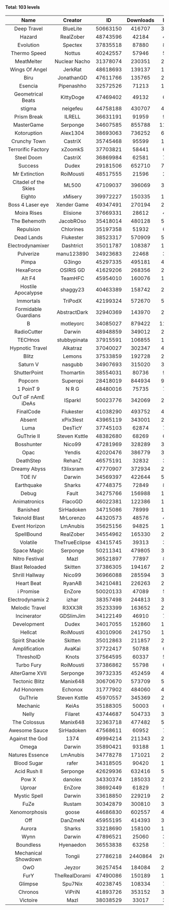 #### Total: 103 levels

| Name | Creator | ID | Downloads | Likes |
|:---:|:---:|:---:|:---:|:---:|
| Deep Travel | BlueLite | 50663150 | 416707 | 35451
| Hazard | RealZober | 48743596 | 42184 | 4618
| Evolution | Spectex | 37835518 | 87880 | 8833
| Thermo Speed | Nottus | 40242557 | 57946 | 5363
| MeatMelter | Nuclear Nacho | 31378074 | 230351 | 24463
| Wings Of Angel | JerkRat | 48618693 | 139137 | 14887
| Biru | JonathanGD | 47611766 | 135765 | 21168
| Esencia | Pipenashho | 32572526 | 71213 | 10504
| Geometrical Beats | KittyDoge | 47469402 | 49132 | 6421
| stigma | neigefeu | 44758188 | 430707 | 49606
| Prism Break | ILRELL | 36631191 | 91959 | 9703
| MasterGame | Serponge | 34607585 | 855788 | 114827
| Kotoruption | Alex1304 | 38693063 | 736252 | 65464
| Crunchy Town | CastriX | 35745468 | 95599 | 13343
| Terrorific Factory | xZoomkS | 37703821 | 58441 | 6064
| Steel Doom | CastriX | 36869984 | 62581 | 7666
| Success | Dudex | 29181506 | 652710 | 74862
| Mr Extinction | RoiMousti | 48517555 | 21596 | 2510
| Citadel of the Skies | ML500 | 47109037 | 396069 | 31205
| Eighto | xMisery | 39972227 | 150335 | 13215
| Boss 4 Laser eye | Xender Game | 49347491 | 270194 | 23852
| Moira Rises | Elisione | 37669331 | 28612 | 4369
| The Behemoth | JacobROso | 35418014 | 480128 | 55911
| Repulsion | Chlorines | 35197358 | 51932 | 6933
| Dead Lands | Flukester | 38523317 | 570909 | 58258
| Electrodynamixer | Dashtrict | 35011787 | 108387 | 15827
| Pulverize | manu123890 | 34923683 | 22468 | 3588
| Pimpa | G3ingo | 45297335 | 495181 | 40937
| HexaForce | OSIRIS GD | 41629206 | 268356 | 21048
| Alt F4 | TeamHFC | 45954010 | 160076 | 13277
| Hostile Apocalypse | shaggy23 | 40463389 | 158742 | 24467
| Immortals | TriPodX | 42199324 | 572670 | 50350
| Formidable Guardians | AbstractDark | 32940369 | 143970 | 20861
| B | motleyorc | 34085027 | 879422 | 111300
| RadioCutter | Darwin | 48948859 | 349012 | 24482
| TECHnos | stubbypinata | 37915591 | 106855 | 12321
| Hypnotic Travel | Alkatraz | 37040027 | 302347 | 43078
| Blitz | Lemons | 37533859 | 192728 | 23545
| Saturn V | nasgubb | 34907693 | 315020 | 39485
| ShutterPoint | Thomartin | 38554031 | 80736 | 9232
| Popcorn | Superopi | 28418019 | 844934 | 95419
| 1 PoinT 9 | N R G | 48480016 | 75735 | 7514
| OuT oF nAmE iDeAs | ISparkI | 50023776 | 342069 | 26246
| FinalCode | Flukester | 41038290 | 493752 | 48701
| Absent | xPix3lest | 43965119 | 343001 | 25781
| Luma | DesTicY | 37745103 | 62874 | 7973
| GuThrie II | Steven Ksttle | 48382680 | 68269 | 6963
| Bosshunter | Nico99 | 47281969 | 328289 | 30090
| Opac | Yendis | 42020476 | 386779 | 37936
| DeathStep | RehanZ | 46575191 | 32832 | 3746
| Dreamy Abyss | f3lixsram | 47770907 | 372934 | 29294
| TOE IV | Darwin | 34569397 | 422644 | 51134
| Earthquake  | Sharks | 47748375 | 72849 | 8879
| Debug | Fault | 34275766 | 156988 | 19506
| Animatronics | FlacoGD | 46022381 | 122386 | 12616
| Banished | SirHadoken | 34715086 | 78999 | 10117
| Teknold Blast | MrLorenzo | 44320573 | 48576 | 4858
| Event Horizon | LmAnubis | 35625156 | 94825 | 11706
| SpellBound | RealZober | 34554962 | 165330 | 22388
| Volatile | TheTrueEclipse | 43415745 | 39313 | 3995
| Space Magic | Serponge | 50211341 | 479805 | 39579
| Nitro Festival | Mazl | 36521897 | 77897 | 8299
| Blast Reloaded | Skitten | 37386305 | 194167 | 21341
| Shrill Hallway | Nico99 | 36966088 | 285594 | 38511
| Heart Beat | RyanAB | 34210481 | 226263 | 28230
| i Promise | EnZore | 50020133 | 47089 | 5465
| Electrodynamix 2 | izhar | 38357498 | 244813 | 30257
| Melodic Travel | R3XX3R | 35233399 | 163652 | 28663
| Incinerator | GDSlimJim | 34122149 | 46910 | 7131
| Development | Dudex | 34017055 | 152860 | 17543
| Hellcat | RoiMousti | 43010906 | 241750 | 17432
| Spirit Shackle | Skitten | 35012863 | 211857 | 28433
| Amplification | AvaKai | 37722417 | 50788 | 6218
| ThresholD | Knots | 37564595 | 60337 | 5232
| Turbo Fury | RoiMousti | 37386862 | 55798 | 6514
| AlterGame XVII | Serponge | 39732335 | 452459 | 48554
| Tectonic Blitz | Manix648 | 30670670 | 573709 | 58728
| Ad Honorem | Echonox | 31777902 | 484060 | 49655
| GuThrie | Steven Ksttle | 45970557 | 345369 | 26062
| Mechanic | KeiAs | 35188305 | 50003 | 6253
| Nelly | Filaret | 43744687 | 504733 | 35255
| The Colossus | Manix648 | 32363718 | 477482 | 51015
| Awesome Sauce | SirHadoken | 47568611 | 60952 | 7121
| Against the God | 1374 | 49994214 | 211343 | 20241
| Omega | Darwin | 35890421 | 93188 | 11709
| Natures Essence | LmAnubis | 34778278 | 171021 | 22427
| Blood Sugar | rafer | 34318505 | 90420 | 11871
| Acid Rush II | Serponge | 42629936 | 632416 | 53057
| Pow X | danolex | 34330374 | 185033 | 28685
| Uproar | EnZore | 38692449 | 61829 | 5931
| Mystic Spell | Darwin | 33618850 | 229219 | 25988
| FuZe | Rustam | 30342879 | 300810 | 30455
| Xenomorphosis | goose | 44686830 | 602557 | 44198
| Off | DanZmeN | 45955195 | 414393 | 35375
| Aurora | Sharks | 33218690 | 158100 | 16675
| Wynn | Darwin | 47896521 | 25060 | 3159
| Boundless | Hyenaedon | 36553838 | 63258 | 7996
| Mechanical Showdown | Tongii | 27786218 | 2440864 | 264425
| OwO | Jeyzor | 36257454 | 184084 | 20037
| FurY | TheRealDorami | 47490086 | 150189 | 16390
| Glimpse | Spu7Nix | 40238745 | 108334 | 7440
| Chronos | ViPriN | 41893726 | 353152 | 32018
| Victoire | Mazl | 38038529 | 33017 | 3584
